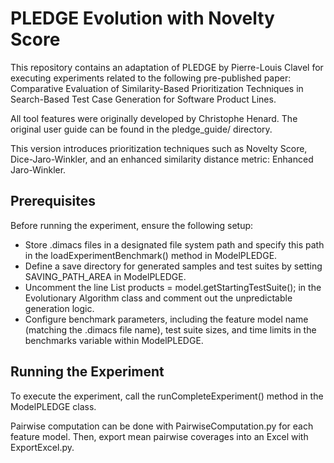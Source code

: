 # PLEDGE Evolution with Novelty Score

This repository contains an adaptation of PLEDGE by Pierre-Louis Clavel for executing experiments related to the following pre-published paper: Comparative Evaluation of Similarity-Based Prioritization Techniques in Search-Based Test Case Generation for Software Product Lines.

All tool features were originally developed by Christophe Henard. The original user guide can be found in the pledge_guide/ directory.

This version introduces prioritization techniques such as Novelty Score, Dice-Jaro-Winkler, and an enhanced similarity distance metric: Enhanced Jaro-Winkler.

## Prerequisites
Before running the experiment, ensure the following setup:

- Store .dimacs files in a designated file system path and specify this path in the loadExperimentBenchmark() method in ModelPLEDGE.
- Define a save directory for generated samples and test suites by setting SAVING_PATH_AREA in ModelPLEDGE.
- Uncomment the line List<Product> products = model.getStartingTestSuite(); in the Evolutionary Algorithm class and comment out the unpredictable generation logic.
- Configure benchmark parameters, including the feature model name (matching the .dimacs file name), test suite sizes, and time limits in the benchmarks variable within ModelPLEDGE.

## Running the Experiment
To execute the experiment, call the runCompleteExperiment() method in the ModelPLEDGE class.

Pairwise computation can be done with PairwiseComputation.py for each feature model. Then, export mean pairwise coverages into an Excel with ExportExcel.py. 
